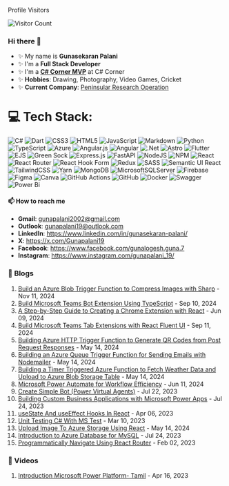 Profile Visitors

![Visitor Count](https://profile-counter.glitch.me/gunapalani/count.svg)

### Hi there 👋

- ✨ My name is **Gunasekaran Palani**
- ✨ I'm a **Full Stack Developer**
- ✨ I'm a **[C# Corner MVP](https://www.c-sharpcorner.com/members/guna-palani)** at C# Corner
- ✨ **Hobbies**: Drawing, Photography, Video Games, Cricket
- ✨ **Current Company**: [Peninsular Research Operation](https://www.peninsularresearchops.com)


# 💻 Tech Stack:
![C#](https://img.shields.io/badge/c%23-%23239120.svg?style=for-the-badge&logo=csharp&logoColor=white) ![Dart](https://img.shields.io/badge/dart-%230175C2.svg?style=for-the-badge&logo=dart&logoColor=white) ![CSS3](https://img.shields.io/badge/css3-%231572B6.svg?style=for-the-badge&logo=css3&logoColor=white) ![HTML5](https://img.shields.io/badge/html5-%23E34F26.svg?style=for-the-badge&logo=html5&logoColor=white) ![JavaScript](https://img.shields.io/badge/javascript-%23323330.svg?style=for-the-badge&logo=javascript&logoColor=%23F7DF1E) ![Markdown](https://img.shields.io/badge/markdown-%23000000.svg?style=for-the-badge&logo=markdown&logoColor=white) ![Python](https://img.shields.io/badge/python-3670A0?style=for-the-badge&logo=python&logoColor=ffdd54) ![TypeScript](https://img.shields.io/badge/typescript-%23007ACC.svg?style=for-the-badge&logo=typescript&logoColor=white) ![Azure](https://img.shields.io/badge/azure-%230072C6.svg?style=for-the-badge&logo=microsoftazure&logoColor=white) ![Angular.js](https://img.shields.io/badge/angular.js-%23E23237.svg?style=for-the-badge&logo=angularjs&logoColor=white) ![Angular](https://img.shields.io/badge/angular-%23DD0031.svg?style=for-the-badge&logo=angular&logoColor=white) ![.Net](https://img.shields.io/badge/.NET-5C2D91?style=for-the-badge&logo=.net&logoColor=white) ![Astro](https://img.shields.io/badge/astro-%232C2052.svg?style=for-the-badge&logo=astro&logoColor=white) ![Flutter](https://img.shields.io/badge/Flutter-%2302569B.svg?style=for-the-badge&logo=Flutter&logoColor=white) ![EJS](https://img.shields.io/badge/ejs-%23B4CA65.svg?style=for-the-badge&logo=ejs&logoColor=black) ![Green Sock](https://img.shields.io/badge/green%20sock-88CE02?style=for-the-badge&logo=greensock&logoColor=white) ![Express.js](https://img.shields.io/badge/express.js-%23404d59.svg?style=for-the-badge&logo=express&logoColor=%2361DAFB) ![FastAPI](https://img.shields.io/badge/FastAPI-005571?style=for-the-badge&logo=fastapi) ![NodeJS](https://img.shields.io/badge/node.js-6DA55F?style=for-the-badge&logo=node.js&logoColor=white) ![NPM](https://img.shields.io/badge/NPM-%23CB3837.svg?style=for-the-badge&logo=npm&logoColor=white) ![React](https://img.shields.io/badge/react-%2320232a.svg?style=for-the-badge&logo=react&logoColor=%2361DAFB) ![React Router](https://img.shields.io/badge/React_Router-CA4245?style=for-the-badge&logo=react-router&logoColor=white) ![React Hook Form](https://img.shields.io/badge/React%20Hook%20Form-%23EC5990.svg?style=for-the-badge&logo=reacthookform&logoColor=white) ![Redux](https://img.shields.io/badge/redux-%23593d88.svg?style=for-the-badge&logo=redux&logoColor=white) ![SASS](https://img.shields.io/badge/SASS-hotpink.svg?style=for-the-badge&logo=SASS&logoColor=white) ![Semantic UI React](https://img.shields.io/badge/Semantic%20UI%20React-%2335BDB2.svg?style=for-the-badge&logo=SemanticUIReact&logoColor=white) ![TailwindCSS](https://img.shields.io/badge/tailwindcss-%2338B2AC.svg?style=for-the-badge&logo=tailwind-css&logoColor=white) ![Yarn](https://img.shields.io/badge/yarn-%232C8EBB.svg?style=for-the-badge&logo=yarn&logoColor=white) ![MongoDB](https://img.shields.io/badge/MongoDB-%234ea94b.svg?style=for-the-badge&logo=mongodb&logoColor=white) ![MicrosoftSQLServer](https://img.shields.io/badge/Microsoft%20SQL%20Server-CC2927?style=for-the-badge&logo=microsoft%20sql%20server&logoColor=white) ![Firebase](https://img.shields.io/badge/firebase-a08021?style=for-the-badge&logo=firebase&logoColor=ffcd34) ![Figma](https://img.shields.io/badge/figma-%23F24E1E.svg?style=for-the-badge&logo=figma&logoColor=white) ![Canva](https://img.shields.io/badge/Canva-%2300C4CC.svg?style=for-the-badge&logo=Canva&logoColor=white) ![GitHub Actions](https://img.shields.io/badge/github%20actions-%232671E5.svg?style=for-the-badge&logo=githubactions&logoColor=white) ![GitHub](https://img.shields.io/badge/github-%23121011.svg?style=for-the-badge&logo=github&logoColor=white) ![Docker](https://img.shields.io/badge/docker-%230db7ed.svg?style=for-the-badge&logo=docker&logoColor=white) ![Swagger](https://img.shields.io/badge/-Swagger-%23Clojure?style=for-the-badge&logo=swagger&logoColor=white) ![Power Bi](https://img.shields.io/badge/power_bi-F2C811?style=for-the-badge&logo=powerbi&logoColor=black)

#### 📫 How to reach me

- **Gmail**: gunapalani2002@gmail.com
- **Outlook**: gunapalani19@outlook.com
- **LinkedIn**: https://www.linkedin.com/in/gunasekaran-palani/
- **X**: https://x.com/Gunapalani19
- **Facebook**: https://www.facebook.com/gunalogesh.guna.7
- **Instagram**: https://www.instagram.com/gunapalani_19/

### 📝 Blogs

1. [Build an Azure Blob Trigger Function to Compress Images with Sharp](https://www.c-sharpcorner.com/article/build-an-azure-blob-trigger-function-to-compress-images-with-sharp/) - Nov 11, 2024
1. [Build Microsoft Teams Bot Extension Using TypeScript](https://www.c-sharpcorner.com/article/build-microsoft-teams-bot-extension-using-typescript/) - Sep 10, 2024
1. [A Step-by-Step Guide to Creating a Chrome Extension with React](https://www.c-sharpcorner.com/article/a-step-by-step-guide-to-creating-a-chrome-extension-with-react/) - Jun 09, 2024
1. [Build Microsoft Teams Tab Extensions with React Fluent UI](https://www.c-sharpcorner.com/article/build-microsoft-teams-tab-extensions-with-react-fluent-ui/) - Sep 11, 2024
1. [Building Azure HTTP Trigger Function to Generate QR Codes from Post Request Responses](https://www.c-sharpcorner.com/article/building-azure-http-trigger-function-to-generate-qr-codes-from-post-request-resp/) - May 14, 2024
1. [Building an Azure Queue Trigger Function for Sending Emails with Nodemailer](https://www.c-sharpcorner.com/article/building-an-azure-queue-trigger-function-for-sending-emails-with-nodemailer/) - May 14, 2024
1. [Building a Timer Triggered Azure Function to Fetch Weather Data and Upload to Azure Blob Storage Table](https://www.c-sharpcorner.com/article/building-a-timer-triggered-azure-function-to-fetch-weather-data-and-upload-to-az/) - May 14, 2024
1. [Microsoft Power Automate for Workflow Efficiency](https://www.c-sharpcorner.com/article/microsoft-power-automate-for-workflow-efficiency/) - Jun 11, 2024
1. [Create Simple Bot (Power Virtual Agents)](https://www.c-sharpcorner.com/article/create-simple/) - Jul 22, 2023
1. [Building Custom Business Applications with Microsoft Power Apps](https://www.c-sharpcorner.com/article/create-simple-power-app/) - Jul 24, 2023
1. [useState And useEffect Hooks In React](https://www.c-sharpcorner.com/article/usestate-and-us/) - Apr 06, 2023
1. [Unit Testing C# With MS Test](https://www.c-sharpcorner.com/article/unit-testing-c-sharp-with-ms-test/) - Mar 10, 2023
1. [Upload Image To Azure Storage Using React](https://www.c-sharpcorner.com/article/upload-image-to-azure-storage-using-react/) - May 14, 2024
1. [Introduction to Azure Database for MySQL](https://www.c-sharpcorner.com/article/introduction-to-azure-database-for-mysql/) - Jul 24, 2023
1. [Programmatically Navigate Using React Router](https://www.c-sharpcorner.com/article/programmatically-navigate-using-react-router/) - Feb 02, 2023

### 📝 Videos

1. [Introduction Microsoft Power Platform- Tamil](https://www.youtube.com/watch?v=ytG66ITJ__A&pp=ygUaeG1vbmtleXMzNjAgcG93ZXIgcGxhdGZvcm0%3D) - Apr 16, 2023
